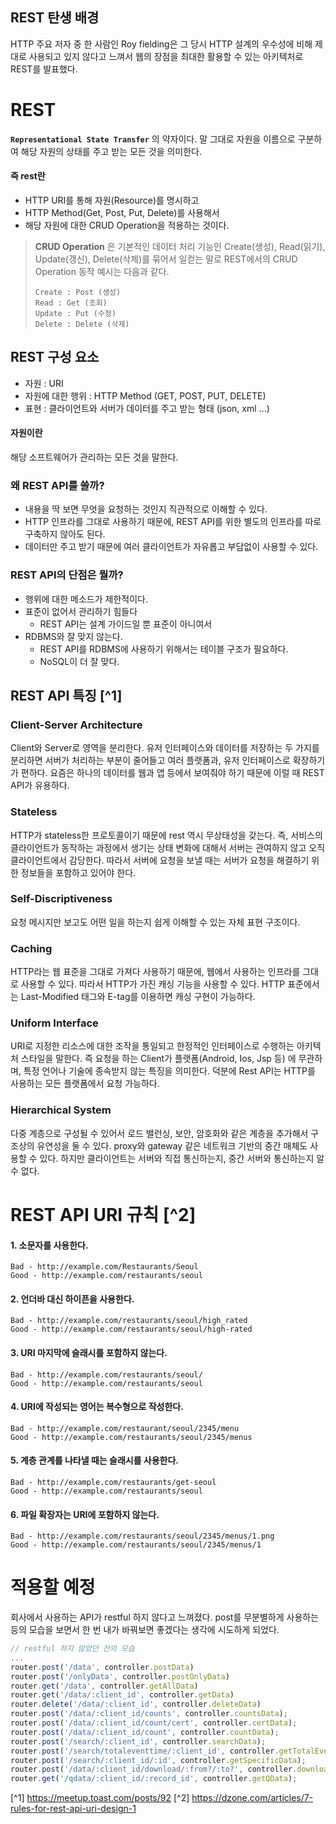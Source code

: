 ## REST 탄생 배경
HTTP 주요 저자 중 한 사람인 Roy fielding은 그 당시 HTTP 설계의 우수성에 비해 제대로 사용되고 있지 않다고 느껴서 웹의 장점을 최대한 활용할 수 있는 아키텍처로 REST를 발표했다.

# REST
**`Representational State Transfer`** 의 약자이다.
말 그대로 자원을 이름으로 구분하여 해당 자원의 상태를 주고 받는 모든 것을 의미한다.

#### 즉 rest란
- HTTP URI를 통해 자원(Resource)를 명시하고
- HTTP Method(Get, Post, Put, Delete)를 사용해서
- 해당 자원에 대한 CRUD Operation을 적용하는 것이다.

>**CRUD Operation** 은 기본적인 데이터 처리 기능인 Create(생성), Read(읽기), Update(갱신), Delete(삭제)를 묶어서 일컫는 말로 REST에서의 CRUD Operation 동작 예시는 다음과 같다.
>```
>Create : Post (생성)
>Read : Get (조회)
>Update : Put (수정)
>Delete : Delete (삭제)
>```

## REST 구성 요소
- 자원 : URI
- 자원에 대한 행위 : HTTP Method (GET, POST, PUT, DELETE)
- 표현 : 클라이언트와 서버가 데이터를 주고 받는 형태 (json, xml ...)

#### 자원이란
해당 소프트웨어가 관리하는 모든 것을 말한다.

### 왜 REST API를 쓸까?
- 내용을 딱 보면 무엇을 요청하는 것인지 직관적으로 이해할 수 있다.
- HTTP 인프라를 그대로 사용하기 때문에, REST API를 위한 별도의 인프라를 따로 구축하지 않아도 된다.
- 데이터만 주고 받기 때문에 여러 클라이언트가 자유롭고 부담없이 사용할 수 있다.

### REST API의 단점은 뭘까?
- 행위에 대한 메소드가 제한적이다.
- 표준이 없어서 관리하기 힘들다
    - REST API는 설계 가이드일 뿐 표준이 아니여서
- RDBMS와 잘 맞지 않는다.
    - REST API를 RDBMS에 사용하기 위해서는 테이블 구조가 필요하다.
    - NoSQL이 더 잘 맞다.

## REST API 특징 [^1]
### Client-Server Architecture
Client와 Server로 영역을 분리한다. 유저 인터페이스와 데이터를 저장하는 두 가지를 분리하면 서버가 처리하는 부분이 줄어들고 여러 플랫폼과, 유저 인터페이스로 확장하기가 편하다. 요즘은 하나의 데이터를 웹과 앱 등에서 보여줘야 하기 때문에 이럴 때 REST API가 유용하다.

### Stateless
HTTP가 stateless한 프로토콜이기 때문에 rest 역시 무상태성을 갖는다. 즉, 서비스의 클라이언트가 동작하는 과정에서 생기는 상태 변화에 대해서 서버는 관여하지 않고 오직 클라이언트에서 감당한다. 따라서 서버에 요청을 보낼 때는 서버가 요청을 해결하기 위한 정보들을 포함하고 있어야 한다.

### Self-Discriptiveness
요청 메시지만 보고도 어떤 일을 하는지 쉽게 이해할 수 있는 자체 표현 구조이다.

### Caching
HTTP라는 웹 표준을 그대로 가져다 사용하기 때문에, 웹에서 사용하는 인프라를 그대로 사용할 수 있다. 따라서 HTTP가 가진 캐싱 기능을 사용할 수 있다. HTTP 표준에서는 Last-Modified 태그와 E-tag를 이용하면 캐싱 구현이 가능하다.

### Uniform Interface
URI로 지정한 리소스에 대한 조작을 통일되고 한정적인 인터페이스로 수행하는 아키텍처 스타일을 말한다. 즉 요청을 하는 Client가 플랫폼(Android, Ios, Jsp 등) 에 무관하며, 특정 언어나 기술에 종속받지 않는 특징을 의미한다. 덕분에 Rest API는 HTTP를 사용하는 모든 플랫폼에서 요청 가능하다.

### Hierarchical System
다중 계층으로 구성될 수 있어서 로드 밸런싱, 보안, 암호화와 같은 계층을 추가해서 구조상의 유연성을 둘 수 있다. proxy와 gateway 같은 네트워크 기반의 중간 매체도 사용할 수 있다. 하지만 클라이언트는 서버와 직접 통신하는지, 중간 서버와 통신하는지 알 수 없다.

# REST API URI 규칙 [^2]
#### 1. 소문자를 사용한다.
```
Bad - http://example.com/Restaurants/Seoul
Good - http://example.com/restaurants/seoul
```

#### 2. 언더바 대신 하이픈을 사용한다.
```
Bad - http://example.com/restaurants/seoul/high_rated
Good - http://example.com/restaurants/seoul/high-rated
```

#### 3. URI 마지막에 슬래시를 포함하지 않는다.
```
Bad - http://example.com/restaurants/seoul/
Good - http://example.com/restaurants/seoul
```

#### 4. URI에 작성되는 영어는 복수형으로 작성한다.
```
Bad - http://example.com/restaurant/seoul/2345/menu
Good - http://example.com/restaurants/seoul/2345/menus
```

#### 5. 계층 관계를 나타낼 때는 슬래시를 사용한다.
```
Bad - http://example.com/restaurants/get-seoul
Good - http://example.com/restaurants/seoul
```

#### 6. 파일 확장자는 URI에 포함하지 않는다.
```
Bad - http://example.com/restaurants/seoul/2345/menus/1.png
Good - http://example.com/restaurants/seoul/2345/menus/1
```

# 적용할 예정
회사에서 사용하는 API가 restful 하지 않다고 느껴졌다. post를 무분별하게 사용하는 등의 모습을 보면서 한 번 내가 바꿔보면 좋겠다는 생각에 시도하게 되었다.

```javascript
// restful 하지 않았던 전의 모습
...
router.post('/data', controller.postData)
router.post('/onlyData', controller.postOnlyData)
router.get('/data', controller.getAllData)
router.get('/data/:client_id', controller.getData)
router.delete('/data/:client_id', controller.deleteData)
router.post('/data/:client_id/counts', controller.countsData);
router.post('/data/:client_id/count/cert', controller.certData);
router.post('/data/:client_id/count', controller.countData);
router.post('/search/:client_id', controller.searchData);
router.post('/search/totaleventtime/:client_id', controller.getTotalEventTimeData);
router.post('/search/:client_id/:id', controller.getSpecificData);
router.post('/data/:client_id/download/:from?/:to?', controller.downloadData);
router.get('/qdata/:client_id/:record_id', controller.getQData);
```


[^1] https://meetup.toast.com/posts/92
[^2] https://dzone.com/articles/7-rules-for-rest-api-uri-design-1


